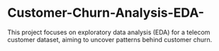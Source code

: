 # Customer-Churn-Analysis-EDA-
This project focuses on exploratory data analysis (EDA) for a telecom customer dataset, aiming to uncover patterns behind customer churn.
